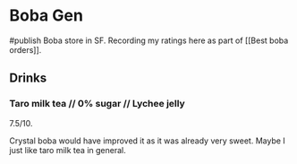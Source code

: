 # Boba Gen
#publish
Boba store in SF. Recording my ratings here as part of [[Best boba orders]].

## Drinks
### Taro milk tea // 0% sugar // Lychee jelly
7.5/10.

Crystal boba would have improved it as it was already very sweet. Maybe I just like taro milk tea in general.